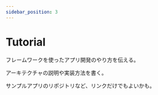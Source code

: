 ```yaml
---
sidebar_position: 3
---
```


# Tutorial

フレームワークを使ったアプリ開発のやり方を伝える。

アーキテクチャの説明や実装方法を書く。

サンプルアプリのリポジトリなど、リンクだけでもよいかも。

